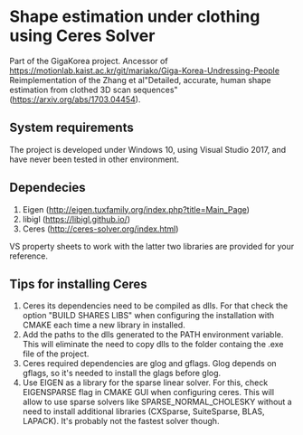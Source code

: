 # Shape estimation under clothing using Ceres Solver
Part of the GigaKorea project. 
Ancessor of https://motionlab.kaist.ac.kr/git/mariako/Giga-Korea-Undressing-People
Reimplementation of the Zhang et al"Detailed, accurate, human shape estimation from clothed 3D scan sequences" (https://arxiv.org/abs/1703.04454).

## System requirements
The project is developed under Windows 10, using Visual Studio 2017, and have never been tested in other environment.

## Dependecies
1. Eigen (http://eigen.tuxfamily.org/index.php?title=Main_Page)
1. libigl (https://libigl.github.io/)
1. Ceres (http://ceres-solver.org/index.html)

VS property sheets to work with the latter two libraries are provided for your reference.

## Tips for installing Ceres
1. Ceres its dependencies need to be compiled as dlls. For that check the option "BUILD SHARES LIBS" when configuring the installation with CMAKE each time a new library in installed. 
1. Add the paths to the dlls generated to the PATH environment variable. This will eliminate the need to copy dlls to the folder containg the .exe file of the project.
1. Ceres required dependencies are glog and gflags. Glog depends on gflags, so it's needed to install the glags before glog.
1. Use EIGEN as a library for the sparse linear solver. For this, check EIGENSPARSE flag in CMAKE GUI when configuring ceres. This will allow to use sparse solvers like SPARSE_NORMAL_CHOLESKY without a need to install additional libraries (CXSparse, SuiteSparse, BLAS, LAPACK). It's probably not the fastest solver though. 
